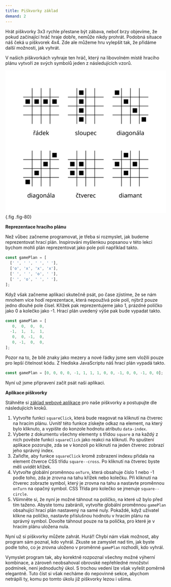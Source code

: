 ```yaml
---
title: Piškvorky základ
demand: 2
---
```


Hrát piškvorky 3x3 rychle přestane být zábava, neboť brzy objevíme, že pokud začínající hráč hraje dobře, nemůže nikdy prohrát. Podobná situace náš čeká u piškvorek 4x4. Zde ale můžeme hru vylepšit tak, že přidáme další možnosti, jak vyhrát.

V našich piškvorkách vyhraje ten hráč, který na libovolném místě hracího plánu vytvoří ze svých symbolů jeden z následujících vzorů.

![Piškvorky](../assets/piskvorky.svg){.fig .fig-80}

**Reprezentace hracího plánu**

Než vůbec začneme programovat, je třeba si rozmyslet, jak budeme reprezentovat hrací plán. Inspirováni myšlenkou popsanou v této lekci bychom mohli plán reprezentovat jako pole polí například takto.

```js
const gamePlan = [
  [' ', ' ', ' ', ' '],
  ['o', 'x', 'x', 'x'],
  [' ', ' ', 'o', ' '],
  [' ', 'o', ' ', ' '],
];
```

Když však začneme aplikaci skutečně psát, po čase zjistíme, že se nám mnohem více hodí reprezentace, která nepoužívá pole polí, nýbrž pouze jedno dlouhé pole čísel. Křížek pak reprezentujeme jako 1, prázdné políčko jako 0 a kolečko jako -1. Hrací plán uvedený výše pak bude vypadat takto.

<!-- prettier-ignore -->
```js
const gamePlan = [
   0,  0,  0,  0,
  -1,  1,  1,  1,
   0,  0, -1,  0,
   0, -1,  0,  0,
];
```

Pozor na to, že bílé znaky jako mezery a nové řádky jsme sem vložili pouze pro lepší čitelnost kódu. Z hlediska JavaScriptu náš hrací plán vypadá takto.

```js
const gamePlan = [0, 0, 0, 0, -1, 1, 1, 1, 0, 0, -1, 0, 0, -1, 0, 0];
```

Nyní už jsme připravení začít psát naši aplikaci.

**Aplikace piškvorky**

Stáhněte si [základ webové aplikace](../assets/piskvorky-zadani.zip) pro naše piškvorky a postupujte dle následujících kroků.

1. Vytvořte funkci `squareClick`, která bude reagovat na kliknutí na čtverec na hracím plánu. Uvnitř této funkce získejte odkaz na element, na který bylo kliknuto, a vypište do konzole hodnotu atributu `data-index`.
1. Vyberte z dokumentu všechny elementy s třídou `square` a na každý z nich pověste funkci `squareClick` jako reakci na kliknutí. Po spuštení aplikace pozorujte, zda se v konzoli po kliknutí na jeden čtverec zobrazí jeho správný index.
1. Zařiďte, aby funkce `squareClick` kromě zobrazení indexu přidala na element čtverce CSS třídu `square--cross`. Po kliknutí na čtverec byste měli uvidět křížek.
1. Vytvořte globální proměnnou `onTurn`, která obsahuje číslo 1 nebo -1 podle toho, zda je zrovna na tahu křížek nebo kolečku. Při kliknutí na čtverec zobrazte symbol, který je zrovna na tahu a nastavte proměnnou `onTurn` na opačný symbol. CSS Třída pro kolečko se jmenuje `square--circle`.
1. Všimněte si, že nyní je možné táhnout na poličko, na které už bylo před tím taženo. Abyste tomu zabránili, vytvořte globální proměnnou `gamePlan` obsahující hrací plán nastavený na samé nuly. Pokaždé, když uživatel klikne na políčko, nastavte příslušnou hodnotu v hracím plánu na správný symbol. Dovolte táhnout pouze na ta políčka, pro které je v hracím plánu uložena nula.

Nyní už si piškvorky můžete zahrát. Hurá!! Chybí nám však možnost, aby program sám poznal, kdo vyhrál. Zkuste se zamyslet nad tím, jak byste podle toho, co je zrovna uloženo v proměnné `gamePlan` rozhodli, kdo vyhrál.

Vymyslet program tak, aby korektně rozpoznal všechny možné výherní kombinace, a zároveň neobsahoval obrovské nepřehledné množství podmínek, není jednoduchý úkol. S trochou vedení lze však vyřešt poměrně elegantně. Tuto číst si však necháme do nepovinné sekce, abychom netrápili ty, komu po tomto úkolu již piškvorky lezou i ušima.
